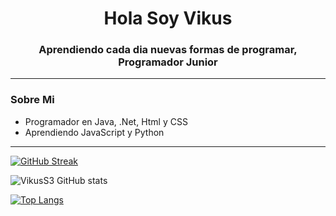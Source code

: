 <div id="header" align="center">
  <h1 align="center"> Hola Soy Vikus</h1>
  <h3 align="center">
    Aprendiendo cada dia nuevas formas de programar, Programador Junior
  </h3>
 </div>

---

### Sobre Mi
- Programador en Java, .Net, Html y CSS
- Aprendiendo JavaScript y Python

---

[![GitHub Streak](http://github-readme-streak-stats.herokuapp.com?user=Vikus&theme=dark&hide_border=verdadero&border_radius=5&locale=es&mode=weekly)](https://git.io/streak-stats)


![VikusS3 GitHub stats](https://github-readme-stats.vercel.app/api?username=VikusS3&show_icons=true&theme=radical)


[![Top Langs](https://github-readme-stats.vercel.app/api/top-langs/?username=VikusS3&hide_progress=true)](https://github.com/VikusS3/github-readme-stats)
